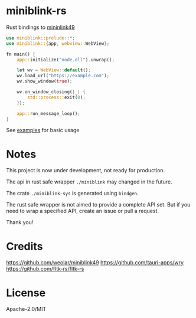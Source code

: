 # miniblink-rs

Rust bindings to [mininlink49](https://github.com/weolar/miniblink49)

```rust
use miniblink::prelude::*;
use miniblink::{app, webview::WebView};

fn main() {
    app::initialize("node.dll").unwrap();

    let wv = WebView::default();
    wv.load_url("https://example.com");
    wv.show_window(true);

    wv.on_window_closing(|_| {
        std::process::exit(0);
    });

    app::run_message_loop();
}
```

See [examples](./miniblink/examples) for basic usage

# Notes

This project is now under development, not ready for production.

The api in rust safe wrapper `./miniblink` may changed in the future.

The crate `./miniblink-sys` is generated using `bindgen`.

The rust safe wrapper is not aimed to provide a complete API set. But if you need to wrap a specified API, create an issue or pull a request.

Thank you!

# Credits

https://github.com/weolar/miniblink49
https://github.com/tauri-apps/wry
https://github.com/fltk-rs/fltk-rs

# License

Apache-2.0/MIT
